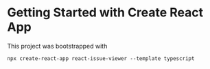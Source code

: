# Getting Started with Create React App

This project was bootstrapped with

```shell
npx create-react-app react-issue-viewer --template typescript
```
